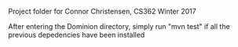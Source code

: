 Project folder for Connor Christensen, CS362 Winter 2017

After entering the Dominion directory, simply run "mvn test" if all the previous depedencies have been installed
